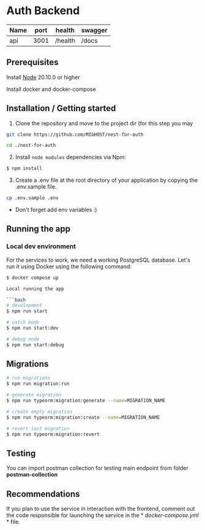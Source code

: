 # Auth Backend

| Name | port | health  | swagger |
| ---- | ---- | ------- | ------- |
| api  | 3001 | /health | /docs   |

## Prerequisites

Install [Node](https://nodejs.org/en/) 20.10.0 or higher

Install docker and docker-compose

## Installation / Getting started

1. Clone the repository and move to the project dir (for this step you may
  
```bash
git clone https://github.com/MIGHOST/nest-for-auth
```

```bash
cd ./nest-for-auth
```

2. Install `node modules` dependencies via Npm:

```bash
$ npm install
```

3. Create a .env file at the root directory of your application by copying the .env.sample file.

```bash
cp .env.sample .env
```

- Don't forget add env variables :)

## Running the app

### Local dev environment

For the services to work, we need a working PostgreSQL database.
Let's run it using Docker using the following command:

```bash
$ docker compose up

Local running the app

```bash
# development
$ npm run start

# watch mode
$ npm run start:dev

# debug mode
$ npm run start:debug

```
## Migrations

```bash
# run migrations
$ npm run migration:run

# generate migration
$ npm run typeorm:migration:generate --name=MIGRATION_NAME

# create empty migration
$ npm run typeorm:migration:create --name=MIGRATION_NAME

# revert last migration
$ npm run typeorm:migration:revert
```

## Testing

You can import postman collection for testing main endpoint from folder **postman-collection**

## Recommendations 

If you plan to use the service in interaction with the frontend, comment out the code responsible for launching the service in the * *docker-compose.yml* * file.


